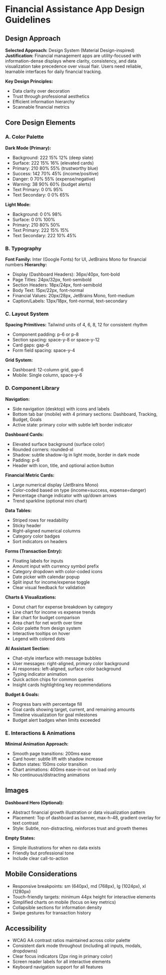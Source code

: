 # Financial Assistance App Design Guidelines

## Design Approach

**Selected Approach:** Design System (Material Design-inspired)
**Justification:** Financial management apps are utility-focused with information-dense displays where clarity, consistency, and data visualization take precedence over visual flair. Users need reliable, learnable interfaces for daily financial tracking.

**Key Design Principles:**
- Data clarity over decoration
- Trust through professional aesthetics
- Efficient information hierarchy
- Scannable financial metrics

## Core Design Elements

### A. Color Palette

**Dark Mode (Primary):**
- Background: 222 15% 12% (deep slate)
- Surface: 222 15% 16% (elevated cards)
- Primary: 210 80% 55% (trustworthy blue)
- Success: 142 70% 45% (income/positive)
- Danger: 0 70% 55% (expense/negative)
- Warning: 38 90% 60% (budget alerts)
- Text Primary: 0 0% 95%
- Text Secondary: 0 0% 65%

**Light Mode:**
- Background: 0 0% 98%
- Surface: 0 0% 100%
- Primary: 210 80% 50%
- Text Primary: 222 15% 15%
- Text Secondary: 222 10% 45%

### B. Typography

**Font Family:** Inter (Google Fonts) for UI, JetBrains Mono for financial numbers
**Hierarchy:**
- Display (Dashboard Headers): 36px/40px, font-bold
- Page Titles: 24px/32px, font-semibold
- Section Headers: 18px/24px, font-semibold
- Body Text: 15px/22px, font-normal
- Financial Values: 20px/28px, JetBrains Mono, font-medium
- Caption/Labels: 13px/18px, font-normal, text-secondary

### C. Layout System

**Spacing Primitives:** Tailwind units of 4, 6, 8, 12 for consistent rhythm
- Component padding: p-6 or p-8
- Section spacing: space-y-8 or space-y-12
- Card gaps: gap-6
- Form field spacing: space-y-4

**Grid System:**
- Dashboard: 12-column grid, gap-6
- Mobile: Single column, space-y-6

### D. Component Library

**Navigation:**
- Side navigation (desktop) with icons and labels
- Bottom tab bar (mobile) with 4 primary sections: Dashboard, Tracking, Budget, Goals
- Active state: primary color with subtle left border indicator

**Dashboard Cards:**
- Elevated surface background (surface color)
- Rounded corners: rounded-xl
- Shadow: subtle shadow-lg in light mode, border in dark mode
- Padding: p-6
- Header with icon, title, and optional action button

**Financial Metric Cards:**
- Large numerical display (JetBrains Mono)
- Color-coded based on type (income=success, expense=danger)
- Percentage change indicator with up/down arrows
- Trend sparkline (optional mini chart)

**Data Tables:**
- Striped rows for readability
- Sticky header
- Right-aligned numerical columns
- Category color badges
- Sort indicators on headers

**Forms (Transaction Entry):**
- Floating labels for inputs
- Amount input with currency symbol prefix
- Category dropdown with color-coded icons
- Date picker with calendar popup
- Split input for income/expense toggle
- Clear visual feedback for validation

**Charts & Visualizations:**
- Donut chart for expense breakdown by category
- Line chart for income vs expense trends
- Bar chart for budget comparison
- Area chart for net worth over time
- Color palette from design system
- Interactive tooltips on hover
- Legend with colored dots

**AI Assistant Section:**
- Chat-style interface with message bubbles
- User messages: right-aligned, primary color background
- AI responses: left-aligned, surface color background
- Typing indicator animation
- Quick action chips for common queries
- Insight cards highlighting key recommendations

**Budget & Goals:**
- Progress bars with percentage fill
- Goal cards showing target, current, and remaining amounts
- Timeline visualization for goal milestones
- Budget alert badges when limits exceeded

### E. Interactions & Animations

**Minimal Animation Approach:**
- Smooth page transitions: 200ms ease
- Card hover: subtle lift with shadow increase
- Button states: 150ms color transition
- Chart animations: 400ms ease-in-out on load only
- No continuous/distracting animations

## Images

**Dashboard Hero (Optional):**
- Abstract financial growth illustration or data visualization pattern
- Placement: Top of dashboard as banner, max-h-48, gradient overlay for text contrast
- Style: Subtle, non-distracting, reinforces trust and growth themes

**Empty States:**
- Simple illustrations for when no data exists
- Friendly but professional tone
- Include clear call-to-action

## Mobile Considerations

- Responsive breakpoints: sm (640px), md (768px), lg (1024px), xl (1280px)
- Touch-friendly targets: minimum 44px height for interactive elements
- Simplified charts on mobile (focus on key metrics)
- Collapsible sections for information density
- Swipe gestures for transaction history

## Accessibility

- WCAG AA contrast ratios maintained across color palette
- Consistent dark mode throughout (including all inputs, modals, dropdowns)
- Clear focus indicators (2px ring in primary color)
- Screen reader labels for all interactive elements
- Keyboard navigation support for all features